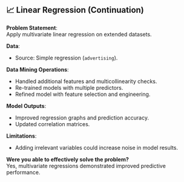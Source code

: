 ## 📈 Linear Regression (Continuation)

**Problem Statement**:  
Apply multivariate linear regression on extended datasets.

**Data**:  
- Source: Simple regression (`advertising`).

**Data Mining Operations**:  
- Handled additional features and multicollinearity checks.
- Re-trained models with multiple predictors.
- Refined model with feature selection and engineering.

**Model Outputs**:  
- Improved regression graphs and prediction accuracy.
- Updated correlation matrices.

**Limitations**:  
- Adding irrelevant variables could increase noise in model results.

**Were you able to effectively solve the problem?**  
Yes, multivariate regressions demonstrated improved predictive performance.
